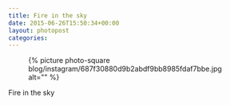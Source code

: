 ```yaml
---
title: Fire in the sky
date: 2015-06-26T15:50:34+00:00
layout: photopost
categories:
---
```


<figure class="photo photo--square">
  {% picture photo-square blog/instagram/687f30880d9b2abdf9bb8985fdaf7bbe.jpg alt="" %}
</figure>

Fire in the sky
